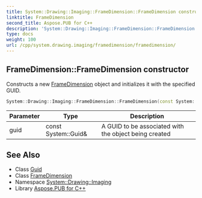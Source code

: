 ```yaml
---
title: System::Drawing::Imaging::FrameDimension::FrameDimension constructor
linktitle: FrameDimension
second_title: Aspose.PUB for C++
description: 'System::Drawing::Imaging::FrameDimension::FrameDimension constructor. Constructs a new FrameDimension object and initializes it with the specified GUID in C++.'
type: docs
weight: 100
url: /cpp/system.drawing.imaging/framedimension/framedimension/
---
```

## FrameDimension::FrameDimension constructor


Constructs a new [FrameDimension](../) object and initializes it with the specified GUID.

```cpp
System::Drawing::Imaging::FrameDimension::FrameDimension(const System::Guid &guid)
```


| Parameter | Type | Description |
| --- | --- | --- |
| guid | const System::Guid\& | A GUID to be associated with the object being created |

## See Also

* Class [Guid](../../../system/guid/)
* Class [FrameDimension](../)
* Namespace [System::Drawing::Imaging](../../)
* Library [Aspose.PUB for C++](../../../)
